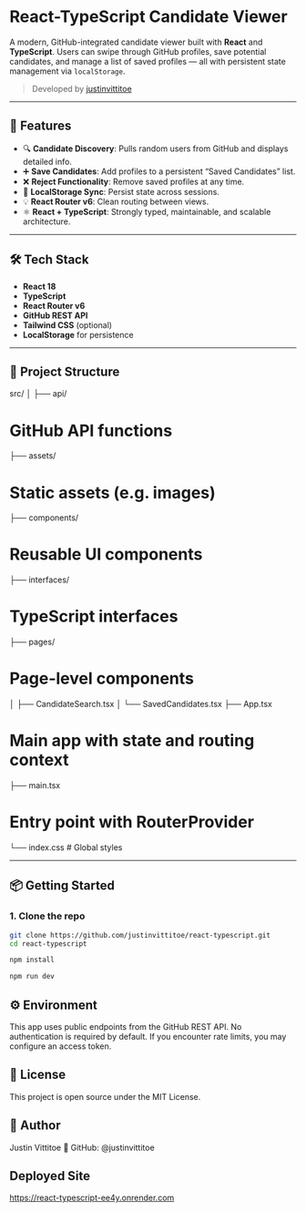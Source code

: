 # React-TypeScript Candidate Viewer

A modern, GitHub-integrated candidate viewer built with **React** and **TypeScript**. Users can swipe through GitHub profiles, save potential candidates, and manage a list of saved profiles — all with persistent state management via `localStorage`.

> Developed by [justinvittitoe](https://github.com/justinvittitoe)

---

## 🚀 Features

- 🔍 **Candidate Discovery**: Pulls random users from GitHub and displays detailed info.
- ➕ **Save Candidates**: Add profiles to a persistent “Saved Candidates” list.
- ❌ **Reject Functionality**: Remove saved profiles at any time.
- 💾 **LocalStorage Sync**: Persist state across sessions.
- 💡 **React Router v6**: Clean routing between views.
- ⚛️ **React + TypeScript**: Strongly typed, maintainable, and scalable architecture.

---

## 🛠 Tech Stack

- **React 18**
- **TypeScript**
- **React Router v6**
- **GitHub REST API**
- **Tailwind CSS** (optional)
- **LocalStorage** for persistence

---

## 🧱 Project Structure

src/ │ ├── api/ 
# GitHub API functions 
├── assets/ 
# Static assets (e.g. images) 
├── components/ 
# Reusable UI components 
├── interfaces/ 
# TypeScript interfaces 
├── pages/ 
# Page-level components 
│ ├── CandidateSearch.tsx │ 
└── SavedCandidates.tsx 
├── App.tsx 
# Main app with state and routing context 
├── main.tsx 
# Entry point with RouterProvider 
└── index.css # Global styles

---
##
## 📦 Getting Started

### 1. Clone the repo

```bash
git clone https://github.com/justinvittitoe/react-typescript.git
cd react-typescript

npm install

npm run dev
```
## ⚙️ Environment
This app uses public endpoints from the GitHub REST API. No authentication is required by default. If you encounter rate limits, you may configure an access token.

## 📄 License
This project is open source under the MIT License.

## 👤 Author
Justin Vittitoe
📍 GitHub: @justinvittitoe

## Deployed Site
https://react-typescript-ee4y.onrender.com
